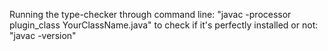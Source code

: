 Running the type-checker through command line:
"javac -processor plugin_class YourClassName.java"
to check if it's perfectly installed or not:
"javac -version"

